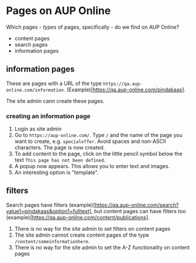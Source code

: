 # Pages on AUP Online

Which pages - _types_ of pages, specifically - do we find on AUP Online?

- content pages
- search pages
- information pages

## information pages
These are pages with a URL of the type `https://qa.aup-online.com/information`. (Example)[https://qa.aup-online.com/pindakaas]. 

The site admin cann create these pages.

### creating an information page

1. Login as site admin
2. Go to `https://aup-online.com/`. Type `/` and the name of the page you want to create, e.g. `specialoffer`. Avoid spaces and non-ASCII characters. The page is now created.
3. To add content to the page, click on the little pencil symbol below the text `This page has not been defined`.
4. A popup now appears. This allows you to enter text and images.
5. An interesting option is "template". 


## filters
Search pages have filters (example)[https://qa.aup-online.com/search?value1=pindakaas&option1=fulltext], but content pages can have filters too (example)[https://qa.aup-online.com/content/publications].

1. There is no way for the site admin to set filters on content pages
2. The site admin cannot create content pages of the type `/content/someinformationhere`.
3. There is no way for the site admin to set the A-Z functionality on content pages
